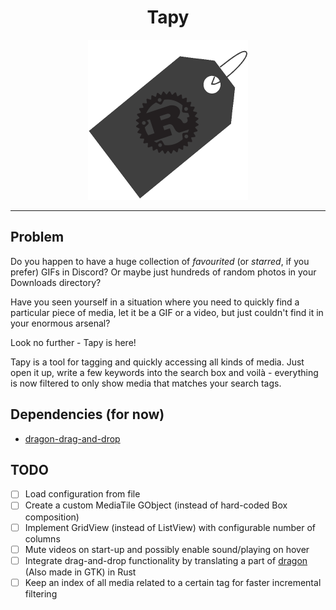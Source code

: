 <div align="center">
    <h1> Tapy </h1>
    <img src="./logo/logo.png" alt="logo" width="256" height="256">
</div>

---

## Problem

Do you happen to have a huge collection of *favourited* (or *starred*, if you prefer) GIFs in Discord? Or maybe just hundreds of random photos in your Downloads directory?

Have you seen yourself in a situation where you need to quickly find a particular piece of media, let it be a GIF or a video, but just couldn't find it in your enormous arsenal?

Look no further - Tapy is here!

Tapy is a tool for tagging and quickly accessing all kinds of media. Just open it up, write a few keywords into the search box and voilà - everything is now filtered to only show media that matches your search tags.

## Dependencies (for now)

- [dragon-drag-and-drop](https://github.com/mwh/dragon)

## TODO

- [ ] Load configuration from file
- [ ] Create a custom MediaTile GObject (instead of hard-coded Box composition)
- [ ] Implement GridView (instead of ListView) with configurable number of columns
- [ ] Mute videos on start-up and possibly enable sound/playing on hover
- [ ] Integrate drag-and-drop functionality by translating a part of [dragon](https://github.com/mwh/dragon) (Also made in GTK) in Rust
- [ ] Keep an index of all media related to a certain tag for faster incremental filtering
